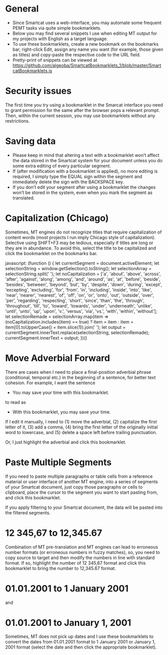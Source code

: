 # General

* Since Smartcat uses a web-interface, you may automate some frequent PEMT tasks via quite simple bookmarklets.
* Below you may find several snippets I use when editing MT output for my projects with English as a target language.
* To use these bookmarklets, create a new bookmark on the bookmarks bar, right-click Edit, assign any name you want (for example, those given as titles)
  and copy-paste the respective code to the URL field. 
* Pretty-print of snippets can be viewed at https://github.com/algeoba/SmartcatBookmarklets_1/blob/master/SmartcatBookmarklets.js

# Security issues

The first time you try using a bookmarklet in the Smarcat interface you need to grant permission for the same after the browser pops a relevant prompt. Then, within the current session, you may use bookmarklets without any restrictions. 

# Saving data
* Please keep in mind that altering a text with a bookmarklet won’t affect the data stored in the Smartcat system for your document unless you do some extra editing of every particular segment. 
* If (after modification with a bookmarklet is applied), no more editing is required, I simply type the EQUAL sign within the segment and immediately delete the sign with the BACKSPACE key. 
* If you don’t edit your segment after using a bookmarklet the changes won’t be stored in the system, even when you mark the segment as translated.

# Capitalization (Chicago)

Sometimes, MT engines do not recognize titles that require capitalization of content words (most projects I run imply Chicago style of capitalization). Selective using SHIFT+F3 may be tedious, especially if titles are long or they are in abundance. To avoid this, select the title to be capitalized and click the bookmarklet on the bookmarks bar.

javascript: (function () { let currentSegment = document.activeElement; let selectionString = window.getSelection().toString(); let selectionArray = selectionString.split(' '); let noCapitalization = ['a', 'about', 'above', 'across', 'after', 'against', 'along', 'among', 'and', 'around', 'as', 'at', 'before', 'beside', 'besides', 'between', 'beyond', 'but', 'by', 'despite', 'down', 'during', 'except', 'excepting', 'excluding', 'for', 'from', 'in', 'including', 'inside', 'into', 'like', 'near', 'nearer', 'nearest', 'of', 'off', 'on', 'or', 'onto', 'out', 'outside', 'over', 'per', 'regarding', 'respecting', 'short', 'since', 'than', 'the', 'through', 'throughout', 'till', 'to', 'toward', 'towards', 'under', 'underneath', 'unlike', 'until', 'unto', 'up', 'upon', 'v.', 'versus', 'via', 'vs.', 'with', 'within', 'without']; let selectionRemade = selectionArray.map(item => (noCapitalization.includes(item) == true) ? item = item : item = item[0].toUpperCase() + item.slice(1)).join(' '); let output = currentSegment.innerText.replace(selectionString, selectionRemade); currentSegment.innerText = output; })()


# Move Adverbial Forward
There are cases when I need to place a final-position adverbial phrase (conditional, temporal etc.) in the beginning of a sentence, for better text cohesion.
For example, I want the sentence 
* You may save your time with this bookmarklet.

to read as
* With this bookmarklet, you may save your time.

If I edit it manually, I need to (1) move the adverbial, (2) capitalize the first letter of it, (3) add a comma, (4) bring the first letter of the originally initial word to lowercase, and (5) delete a space left before trailing punctuation.

Or, I just highlight the adverbial and click this bookmarklet.


# Paste Multiple Segments

If you need to paste multiple paragraphs or table cells from a reference material or user interface of another MT engine, into a series of segments of your Smartcat document, just copy those paragraphs or cells to clipboard, place the cursor to the segment you want to start pasting from, and click this bookmarklet.

If you apply filtering to your Smartcat document, the data will be pasted into the filtered segments.

# 12 345,67 to 12,345.67

Combination of MT pre-translation and MT engines can lead to erroneous number formats (or erroneous numbers in fuzzy matches), so, you need to copy source to target and then modify the numbers in line with standard format. If so, highlight the number of 12 345,67 format and click this bookmarklet to bring the number to 12,345.67 format.
# 01.01.2001 to 1 January 2001

and 

# 01.01.2001 to January 1, 2001

Sometimes, MT does not pick up dates and I use these bookmarklets to convert the dates from 01.01.2001 format to 1 January 2001 or January 1, 2001 format (select the date and then click the appropriate bookmarklet).



